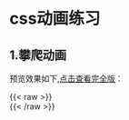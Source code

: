 # css动画练习


## 1.攀爬动画
预览效果如下,[点击查看完全版](/html/攀爬动画.html)：

<div class=box2>
{{< raw >}}
<!DOCTYPE html>
<html lang="en">
<head>
    <meta charset="UTF-8">
    <meta name="viewport" content="width=device-width, initial-scale=1.0">
    <title>Document</title>
    <link rel="stylesheet" href="/html/style1.css">
</head>
<body>
    <div class="container">
        <div class="box">
            <div class="cube"></div>
        </div>
    </div>
</body>
</html>
{{< /raw >}}
</div>
